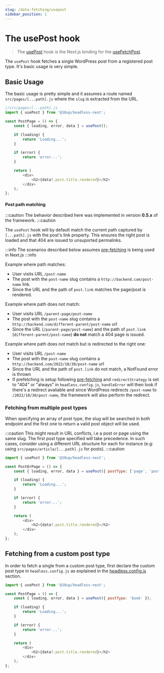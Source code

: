 ```yaml
---
slug: /data-fetching/usepost
sidebar_position: 1
---
```


# The usePost hook

> The [usePost](/api/modules/10up_headless_next#usepost) hook is the Next.js binding for the [useFetchPost](/api/namespaces/10up_headless_core.react#usefetchpost).

The `usePost` hook fetches a single WordPress post from a registered post type. It's basic usage is very simple.

## Basic Usage

The basic usage is pretty simple and it assumes a route named `src/pages/[...path].js` where the `slug` is extracted from the URL.

```js
//src/pages/[...path].js
import { usePost } from '@10up/headless-next';

const PostPage = () => {
	const { loading, error, data } = usePost();

	if (loading) {
		return 'Loading...';
	}

	if (error) {
		return 'error...';
	}

	return (
		<div>
			<h2>{data?.post.title.rendered}</h2>
		</div>
	);
};
```

#### Post path matching

:::caution
The behavior described here was implemented in version **0.5.x** of the framework.
:::caution

The `usePost` hook will by default match the current path captured by `[...path].js` with the post's link property. This ensures the right post is loaded and that 404 are issued to unsuported permalinks. 

:::info
The scenarios described below assumes [pre-fetching](/docs/data-fetching/prefetching) is being used in Next.js
:::info

Example where path matches:

- User visits URL `/post-name`
- The post with the `post-name` slug contains a `http://backend.com/post-name` link.
- Since the URL and the path of `post.link` matches the page/post is rendered.

Example where path does not match:

- User visits URL `/parent-page/post-name`
- The post with the `post-name` slug contains a `http://backend.com/different-parent/post-name` url
- Since the URL (`/parent-page/post-name`) and the path of `post.link` (`different-parent/post-name`) **do not** match a 404 page is issued.

Example where path does not match but is redirected to the right one:
- User visits URL `/post-name`
- The post with the `post-name` slug contains a `http://backend.com/2022/10/30/post-name` url
- Since the URL and the path of `post.link` do not match, a NotFound error is thrown
- If prefetching is setup following [pre-fetching](/docs/data-fetching/prefetching) and `redirectStrategy` is set to "404" or "always" in `headless.config.js`, `handleError` will then look if there's a redirect avaliable and since WordPress redirects `/post-name` to `/2022/10/30/post-name`, the framework will also perform the redirect.


### Fetching from multiple post types

When specifying an array of post type, the slug will be searched in both endpoint and the first one to return a valid post object will be used.

:::caution
This might result in URL conflicts, i.e a post or page using the same slug. The first post type specified will take precedence. In such cases, consider using a different URL structure for each for instance (e.g: using `src/pages/article/[...path].js` for posts).
:::caution


```js title="src/pages/[...path].js"
import { usePost } from '@10up/headless-next';

const PostOrPage = () => {
	const { loading, error, data } = usePost({ postType: ['page', 'post'] });

	if (loading) {
		return 'Loading...';
	}

	if (error) {
		return 'error...';
	}

	return (
		<div>
			<h2>{data?.post.title.rendered}</h2>
		</div>
	);
};
```

## Fetching from a custom post type

In order to fetch a single from a custom post type, first declare the custom post type in `headless.config.js` as explained in the [headless.config.js](/docs/getting-started/headless-config#custom-post-types) section.

```js title="src/pages/book/[...path].js"
import { usePost } from '@10up/headless-next';

const PostPage = () => {
	const { loading, error, data } = usePost({ postType: 'book' });

	if (loading) {
		return 'Loading...';
	}

	if (error) {
		return 'error...';
	}

	return (
		<div>
			<h2>{data?.post.title.rendered}</h2>
		</div>
	);
};
```